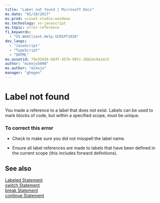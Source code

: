 ```yaml
---
title: "Label not found | Microsoft Docs"
ms.date: "01/18/2017"
ms.prod: visual-studio-windows
ms.technology: vs-javascript
ms.topic: error-reference
f1_keywords: 
  - "VS.WebClient.Help.SCRIPT1026"
dev_langs: 
  - "JavaScript"
  - "TypeScript"
  - "DHTML"
ms.assetid: 79e32926-b03f-457b-997c-2bb2ec8a1ec5
author: "mikejo5000"
ms.author: "mikejo"
manager: "ghogen"
---
```

# Label not found
You made a reference to a label that does not exist. Labels can be used to mark blocks of code, but within a specified scope, must be unique.  
  
### To correct this error  
  
- Check to make sure you did not misspell the label name.  
  
- Ensure all label references are made to labels that have been defined in the current scope (this includes forward definitions).  
  
## See also  
 [Labeled Statement](https://developer.mozilla.org/docs/Web/JavaScript/Reference/Statements/label)   
 [switch Statement](https://developer.mozilla.org/docs/Web/JavaScript/Reference/Statements/switch)   
 [break Statement](https://developer.mozilla.org/docs/Web/JavaScript/Reference/Statements/break)   
 [continue Statement](https://developer.mozilla.org/docs/Web/JavaScript/Reference/Statements/continue)